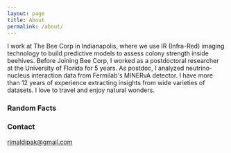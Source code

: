 ```yaml
---
layout: page
title: About
permalink: /about/
---
```

I work at The Bee Corp in Indianapolis, where we use IR (Infra-Red) imaging technology to build predictive models to assess colony strength inside beehives. Before Joining Bee Corp, I worked as a postdoctoral researcher at the University of Florida for 5 years. As postdoc, I analyzed neutrino-nucleus interaction data from Fermilab's MINERvA detector. I have more than 12 years of experience extracting insights from wide varieties of datasets. I love to travel and enjoy natural wonders. 

### Random Facts 

### Contact
[rimaldipak@gmail.com](mailto:rimaldipak@gmail.com)

